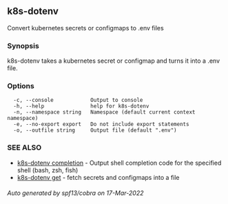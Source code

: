 ## k8s-dotenv

Convert kubernetes secrets or configmaps to .env files

### Synopsis

k8s-dotenv takes a kubernetes secret or configmap and turns it into a .env file.

### Options

```
  -c, --console            Output to console
  -h, --help               help for k8s-dotenv
  -n, --namespace string   Namespace (default current context namespace)
  -e, --no-export export   Do not include export statements
  -o, --outfile string     Output file (default ".env")
```

### SEE ALSO

* [k8s-dotenv completion](k8s-dotenv_completion.md)	 - Output shell completion code for the specified shell (bash, zsh, fish)
* [k8s-dotenv get](k8s-dotenv_get.md)	 - fetch secrets and configmaps into a file

###### Auto generated by spf13/cobra on 17-Mar-2022
